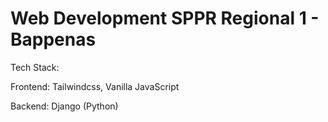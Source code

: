 # Web Development SPPR Regional 1 - Bappenas

Tech Stack:

Frontend: Tailwindcss, Vanilla JavaScript

Backend: Django (Python)
